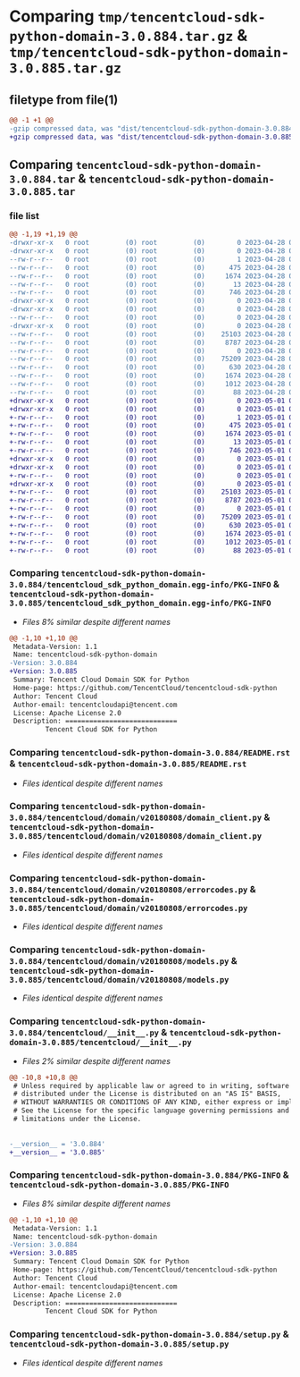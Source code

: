# Comparing `tmp/tencentcloud-sdk-python-domain-3.0.884.tar.gz` & `tmp/tencentcloud-sdk-python-domain-3.0.885.tar.gz`

## filetype from file(1)

```diff
@@ -1 +1 @@
-gzip compressed data, was "dist/tencentcloud-sdk-python-domain-3.0.884.tar", last modified: Fri Apr 28 02:14:53 2023, max compression
+gzip compressed data, was "dist/tencentcloud-sdk-python-domain-3.0.885.tar", last modified: Mon May  1 00:35:27 2023, max compression
```

## Comparing `tencentcloud-sdk-python-domain-3.0.884.tar` & `tencentcloud-sdk-python-domain-3.0.885.tar`

### file list

```diff
@@ -1,19 +1,19 @@
-drwxr-xr-x   0 root         (0) root         (0)        0 2023-04-28 02:14:53.000000 tencentcloud-sdk-python-domain-3.0.884/
-drwxr-xr-x   0 root         (0) root         (0)        0 2023-04-28 02:14:53.000000 tencentcloud-sdk-python-domain-3.0.884/tencentcloud_sdk_python_domain.egg-info/
--rw-r--r--   0 root         (0) root         (0)        1 2023-04-28 02:14:53.000000 tencentcloud-sdk-python-domain-3.0.884/tencentcloud_sdk_python_domain.egg-info/dependency_links.txt
--rw-r--r--   0 root         (0) root         (0)      475 2023-04-28 02:14:53.000000 tencentcloud-sdk-python-domain-3.0.884/tencentcloud_sdk_python_domain.egg-info/SOURCES.txt
--rw-r--r--   0 root         (0) root         (0)     1674 2023-04-28 02:14:53.000000 tencentcloud-sdk-python-domain-3.0.884/tencentcloud_sdk_python_domain.egg-info/PKG-INFO
--rw-r--r--   0 root         (0) root         (0)       13 2023-04-28 02:14:53.000000 tencentcloud-sdk-python-domain-3.0.884/tencentcloud_sdk_python_domain.egg-info/top_level.txt
--rw-r--r--   0 root         (0) root         (0)      746 2023-04-28 02:14:53.000000 tencentcloud-sdk-python-domain-3.0.884/README.rst
-drwxr-xr-x   0 root         (0) root         (0)        0 2023-04-28 02:14:53.000000 tencentcloud-sdk-python-domain-3.0.884/tencentcloud/
-drwxr-xr-x   0 root         (0) root         (0)        0 2023-04-28 02:14:53.000000 tencentcloud-sdk-python-domain-3.0.884/tencentcloud/domain/
--rw-r--r--   0 root         (0) root         (0)        0 2023-04-28 02:14:53.000000 tencentcloud-sdk-python-domain-3.0.884/tencentcloud/domain/__init__.py
-drwxr-xr-x   0 root         (0) root         (0)        0 2023-04-28 02:14:53.000000 tencentcloud-sdk-python-domain-3.0.884/tencentcloud/domain/v20180808/
--rw-r--r--   0 root         (0) root         (0)    25103 2023-04-28 02:14:53.000000 tencentcloud-sdk-python-domain-3.0.884/tencentcloud/domain/v20180808/domain_client.py
--rw-r--r--   0 root         (0) root         (0)     8787 2023-04-28 02:14:53.000000 tencentcloud-sdk-python-domain-3.0.884/tencentcloud/domain/v20180808/errorcodes.py
--rw-r--r--   0 root         (0) root         (0)        0 2023-04-28 02:14:53.000000 tencentcloud-sdk-python-domain-3.0.884/tencentcloud/domain/v20180808/__init__.py
--rw-r--r--   0 root         (0) root         (0)    75209 2023-04-28 02:14:53.000000 tencentcloud-sdk-python-domain-3.0.884/tencentcloud/domain/v20180808/models.py
--rw-r--r--   0 root         (0) root         (0)      630 2023-04-28 02:14:53.000000 tencentcloud-sdk-python-domain-3.0.884/tencentcloud/__init__.py
--rw-r--r--   0 root         (0) root         (0)     1674 2023-04-28 02:14:53.000000 tencentcloud-sdk-python-domain-3.0.884/PKG-INFO
--rw-r--r--   0 root         (0) root         (0)     1012 2023-04-28 02:14:53.000000 tencentcloud-sdk-python-domain-3.0.884/setup.py
--rw-r--r--   0 root         (0) root         (0)       88 2023-04-28 02:14:53.000000 tencentcloud-sdk-python-domain-3.0.884/setup.cfg
+drwxr-xr-x   0 root         (0) root         (0)        0 2023-05-01 00:35:27.000000 tencentcloud-sdk-python-domain-3.0.885/
+drwxr-xr-x   0 root         (0) root         (0)        0 2023-05-01 00:35:27.000000 tencentcloud-sdk-python-domain-3.0.885/tencentcloud_sdk_python_domain.egg-info/
+-rw-r--r--   0 root         (0) root         (0)        1 2023-05-01 00:35:27.000000 tencentcloud-sdk-python-domain-3.0.885/tencentcloud_sdk_python_domain.egg-info/dependency_links.txt
+-rw-r--r--   0 root         (0) root         (0)      475 2023-05-01 00:35:27.000000 tencentcloud-sdk-python-domain-3.0.885/tencentcloud_sdk_python_domain.egg-info/SOURCES.txt
+-rw-r--r--   0 root         (0) root         (0)     1674 2023-05-01 00:35:27.000000 tencentcloud-sdk-python-domain-3.0.885/tencentcloud_sdk_python_domain.egg-info/PKG-INFO
+-rw-r--r--   0 root         (0) root         (0)       13 2023-05-01 00:35:27.000000 tencentcloud-sdk-python-domain-3.0.885/tencentcloud_sdk_python_domain.egg-info/top_level.txt
+-rw-r--r--   0 root         (0) root         (0)      746 2023-05-01 00:35:27.000000 tencentcloud-sdk-python-domain-3.0.885/README.rst
+drwxr-xr-x   0 root         (0) root         (0)        0 2023-05-01 00:35:27.000000 tencentcloud-sdk-python-domain-3.0.885/tencentcloud/
+drwxr-xr-x   0 root         (0) root         (0)        0 2023-05-01 00:35:27.000000 tencentcloud-sdk-python-domain-3.0.885/tencentcloud/domain/
+-rw-r--r--   0 root         (0) root         (0)        0 2023-05-01 00:35:27.000000 tencentcloud-sdk-python-domain-3.0.885/tencentcloud/domain/__init__.py
+drwxr-xr-x   0 root         (0) root         (0)        0 2023-05-01 00:35:27.000000 tencentcloud-sdk-python-domain-3.0.885/tencentcloud/domain/v20180808/
+-rw-r--r--   0 root         (0) root         (0)    25103 2023-05-01 00:35:27.000000 tencentcloud-sdk-python-domain-3.0.885/tencentcloud/domain/v20180808/domain_client.py
+-rw-r--r--   0 root         (0) root         (0)     8787 2023-05-01 00:35:27.000000 tencentcloud-sdk-python-domain-3.0.885/tencentcloud/domain/v20180808/errorcodes.py
+-rw-r--r--   0 root         (0) root         (0)        0 2023-05-01 00:35:27.000000 tencentcloud-sdk-python-domain-3.0.885/tencentcloud/domain/v20180808/__init__.py
+-rw-r--r--   0 root         (0) root         (0)    75209 2023-05-01 00:35:27.000000 tencentcloud-sdk-python-domain-3.0.885/tencentcloud/domain/v20180808/models.py
+-rw-r--r--   0 root         (0) root         (0)      630 2023-05-01 00:35:27.000000 tencentcloud-sdk-python-domain-3.0.885/tencentcloud/__init__.py
+-rw-r--r--   0 root         (0) root         (0)     1674 2023-05-01 00:35:27.000000 tencentcloud-sdk-python-domain-3.0.885/PKG-INFO
+-rw-r--r--   0 root         (0) root         (0)     1012 2023-05-01 00:35:27.000000 tencentcloud-sdk-python-domain-3.0.885/setup.py
+-rw-r--r--   0 root         (0) root         (0)       88 2023-05-01 00:35:27.000000 tencentcloud-sdk-python-domain-3.0.885/setup.cfg
```

### Comparing `tencentcloud-sdk-python-domain-3.0.884/tencentcloud_sdk_python_domain.egg-info/PKG-INFO` & `tencentcloud-sdk-python-domain-3.0.885/tencentcloud_sdk_python_domain.egg-info/PKG-INFO`

 * *Files 8% similar despite different names*

```diff
@@ -1,10 +1,10 @@
 Metadata-Version: 1.1
 Name: tencentcloud-sdk-python-domain
-Version: 3.0.884
+Version: 3.0.885
 Summary: Tencent Cloud Domain SDK for Python
 Home-page: https://github.com/TencentCloud/tencentcloud-sdk-python
 Author: Tencent Cloud
 Author-email: tencentcloudapi@tencent.com
 License: Apache License 2.0
 Description: ============================
         Tencent Cloud SDK for Python
```

### Comparing `tencentcloud-sdk-python-domain-3.0.884/README.rst` & `tencentcloud-sdk-python-domain-3.0.885/README.rst`

 * *Files identical despite different names*

### Comparing `tencentcloud-sdk-python-domain-3.0.884/tencentcloud/domain/v20180808/domain_client.py` & `tencentcloud-sdk-python-domain-3.0.885/tencentcloud/domain/v20180808/domain_client.py`

 * *Files identical despite different names*

### Comparing `tencentcloud-sdk-python-domain-3.0.884/tencentcloud/domain/v20180808/errorcodes.py` & `tencentcloud-sdk-python-domain-3.0.885/tencentcloud/domain/v20180808/errorcodes.py`

 * *Files identical despite different names*

### Comparing `tencentcloud-sdk-python-domain-3.0.884/tencentcloud/domain/v20180808/models.py` & `tencentcloud-sdk-python-domain-3.0.885/tencentcloud/domain/v20180808/models.py`

 * *Files identical despite different names*

### Comparing `tencentcloud-sdk-python-domain-3.0.884/tencentcloud/__init__.py` & `tencentcloud-sdk-python-domain-3.0.885/tencentcloud/__init__.py`

 * *Files 2% similar despite different names*

```diff
@@ -10,8 +10,8 @@
 # Unless required by applicable law or agreed to in writing, software
 # distributed under the License is distributed on an "AS IS" BASIS,
 # WITHOUT WARRANTIES OR CONDITIONS OF ANY KIND, either express or implied.
 # See the License for the specific language governing permissions and
 # limitations under the License.
 
 
-__version__ = '3.0.884'
+__version__ = '3.0.885'
```

### Comparing `tencentcloud-sdk-python-domain-3.0.884/PKG-INFO` & `tencentcloud-sdk-python-domain-3.0.885/PKG-INFO`

 * *Files 8% similar despite different names*

```diff
@@ -1,10 +1,10 @@
 Metadata-Version: 1.1
 Name: tencentcloud-sdk-python-domain
-Version: 3.0.884
+Version: 3.0.885
 Summary: Tencent Cloud Domain SDK for Python
 Home-page: https://github.com/TencentCloud/tencentcloud-sdk-python
 Author: Tencent Cloud
 Author-email: tencentcloudapi@tencent.com
 License: Apache License 2.0
 Description: ============================
         Tencent Cloud SDK for Python
```

### Comparing `tencentcloud-sdk-python-domain-3.0.884/setup.py` & `tencentcloud-sdk-python-domain-3.0.885/setup.py`

 * *Files identical despite different names*

